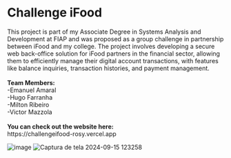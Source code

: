 <h1>Challenge iFood</h1>
This project is part of my Associate Degree in Systems Analysis and Development at FIAP and was proposed as a group challenge in partnership between iFood and my college. The project involves developing a secure web back-office solution for iFood partners in the financial sector, allowing them to efficiently manage their digital account transactions, with features like balance inquiries, transaction histories, and payment management.<br><br>
<b>Team Members:</b><br>
-Emanuel Amaral<br>
-Hugo Farranha <br>
-Milton Ribeiro <br>
-Victor Mazzola <br>


<br>
<b>You can check out the website here:</b><br>
https://challengeifood-rosy.vercel.app


![image](https://github.com/user-attachments/assets/ff4ed9e7-2291-433b-91c8-526ea120106a)
![Captura de tela 2024-09-15 123258](https://github.com/user-attachments/assets/e595c2d1-ff84-498c-81a0-bdaa9a83b452)
